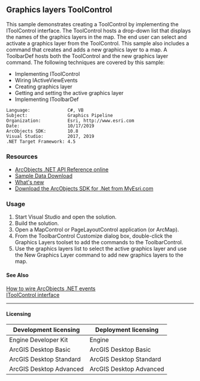 ## Graphics layers ToolControl

  <div xmlns="http://www.w3.org/1999/xhtml" xmlns:my="http://schemas.microsoft.com/office/infopath/2003/myXSD/2006-02-10T23:25:53">This sample demonstrates creating a ToolControl by implementing the IToolControl interface. The ToolControl hosts a drop-down list that displays the names of the graphics layers in the map. The end user can select and activate a graphics layer from the ToolControl. This sample also includes a command that creates and adds a new graphics layer to a map. A ToolbarDef hosts both the ToolControl and the new graphics layer command. The following techniques are covered by this sample:</div>

*   Implementing IToolControl
*   Wiring IActiveViewEvents
*   Creating graphics layer
*   Getting and setting the active graphics layer
*   Implementing IToolbarDef   


<!-- TODO: Fill this section below with metadata about this sample-->
```
Language:              C#, VB
Subject:               Graphics Pipeline
Organization:          Esri, http://www.esri.com
Date:                  10/17/2019
ArcObjects SDK:        10.8
Visual Studio:         2017, 2019
.NET Target Framework: 4.5
```

### Resources

* [ArcObjects .NET API Reference online](http://desktop.arcgis.com/en/arcobjects/latest/net/webframe.htm)  
* [Sample Data Download](../../releases)  
* [What's new](http://desktop.arcgis.com/en/arcobjects/latest/net/webframe.htm#91cabc68-2271-400a-8ff9-c7fb25108546.htm)  
* [Download the ArcObjects SDK for .Net from MyEsri.com](https://my.esri.com/)  

### Usage
1. Start Visual Studio and open the solution.  
1. Build the solution.  
1. Open a MapControl or PageLayoutControl application (or ArcMap).  
1. From the ToolbarControl Customize dialog box, double-click the Graphics Layers toolset to add the commands to the ToolbarControl.  
1. Use the graphics layers list to select the active graphics layer and use the New Graphics Layer command to add new graphics layers to the map.  







#### See Also  
[How to wire ArcObjects .NET events](http://desktop.arcgis.com/search/?q=How%20to%20wire%20ArcObjects%20.NET%20events&p=0&language=en&product=arcobjects-sdk-dotnet&version=&n=15&collection=help)  
[IToolControl interface](http://desktop.arcgis.com/search/?q=IToolControl%20interface&p=0&language=en&product=arcobjects-sdk-dotnet&version=&n=15&collection=help)  


---------------------------------

#### Licensing  
| Development licensing | Deployment licensing | 
| ------------- | ------------- | 
| Engine Developer Kit | Engine |  
| ArcGIS Desktop Basic | ArcGIS Desktop Basic |  
| ArcGIS Desktop Standard | ArcGIS Desktop Standard |  
| ArcGIS Desktop Advanced | ArcGIS Desktop Advanced |  



